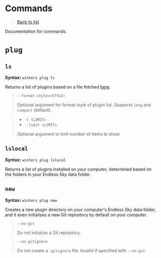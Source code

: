 # Commands
> [Back to list](README.md)

Documentation for commands.

# `plug`
## `ls`
**Syntax:** `winters plug ls`

Returns a list of plugins based on a file fetched [here](https://raw.githubusercontent.com/EndlessSkyCommunity/endless-sky-plugins/master/generated/plugins.json).

> `--format-style=<STYLE>`
>
> Optional argument for format style of plugin list. Supports `long` and `compact` (default).

> - `-l <LIMIT>`
> - `--limit <LIMIT>`
>
> Optional argument to limit number of items to show.

## `lslocal`
**Syntax:** `winters plug lslocal`

Returns a list of plugins installed on your computer, determined based on the folders in your Endless Sky data folder.

## `new`
**Syntax:** `winters plug new`

Creates a new plugin directory on your computer's Endless Sky data folder, and it even initialises a new Git repository by default on your computer.

> `--no-git`
> 
> Do not initialize a Git repository.

> `--no-gitignore`
>
> Do not create a `.gitignore` file. Invalid if specified with `--no-git`.